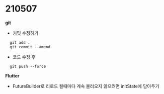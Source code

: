 210507
===============
<b>git</b>

- 커밋 수정하기
``` git
  git add . 
  git commit --amend
 ```
- 코드 수정 후
``` git
  git push --force
 ```

<b>Flutter</b>
- FutureBuilder로 리로드 될때마다 계속 불러오지 않으려면 initState에 담아두기
